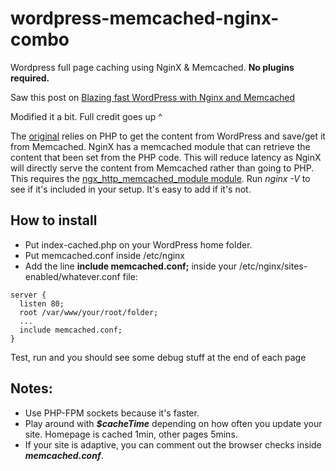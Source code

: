# wordpress-memcached-nginx-combo
Wordpress full page caching using NginX &amp; Memcached. **No plugins required.**

Saw this post on [Blazing fast WordPress with Nginx and Memcached](https://wildlyinaccurate.com/blazing-fast-wordpress-with-nginx-and-memcached/)

Modified it a bit. Full credit goes up ^

The [original](https://wildlyinaccurate.com/blazing-fast-wordpress-with-nginx-and-memcached/) relies on PHP to get the content from WordPress and save/get it from Memcached. NginX has a memcached module that can retrieve the content that been set from the PHP code. This will reduce latency as NginX will directly serve the content from Memcached rather than going to PHP. This requires the [ngx_http_memcached_module module](http://nginx.org/en/docs/http/ngx_http_memcached_module.html). Run *nginx -V* to see if it's included in your setup. It's easy to add if it's not.

## How to install
* Put index-cached.php on your WordPress home folder.
* Put memcached.conf inside /etc/nginx
* Add the line **include memcached.conf;** inside your /etc/nginx/sites-enabled/whatever.conf file:

```
server {
  listen 80;
  root /var/www/your/root/folder;
  ...
  include memcached.conf;
}
```

Test, run and you should see some debug stuff at the end of each page

## Notes: 
* Use PHP-FPM sockets because it's faster.
* Play around with ***$cacheTime*** depending on how often you update your site. Homepage is cached 1min, other pages 5mins. 
* If your site is adaptive, you can comment out the browser checks inside ***memcached.conf***.
